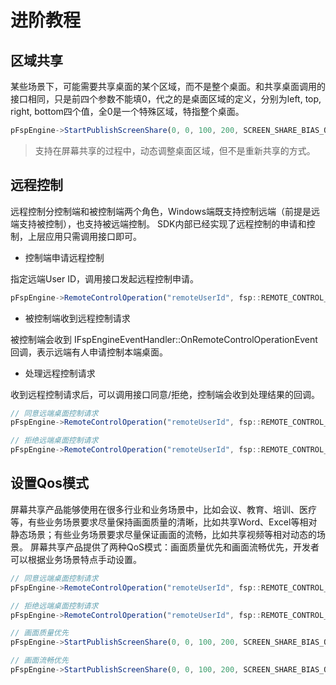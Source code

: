 # 进阶教程


## 区域共享

某些场景下，可能需要共享桌面的某个区域，而不是整个桌面。和共享桌面调用的接口相同，只是前四个参数不能填0，代之的是桌面区域的定义，分别为left, top, right, bottom四个值，全0是一个特殊区域，特指整个桌面。

```js
pFspEngine->StartPublishScreenShare(0, 0, 100, 200, SCREEN_SHARE_BIAS_QUALITY);
```

> 支持在屏幕共享的过程中，动态调整桌面区域，但不是重新共享的方式。


## 远程控制

远程控制分控制端和被控制端两个角色，Windows端既支持控制远端（前提是远端支持被控制），也支持被远端控制。
SDK内部已经实现了远程控制的申请和控制，上层应用只需调用接口即可。

+ 控制端申请远程控制

指定远端User ID，调用接口发起远程控制申请。

```js
pFspEngine->RemoteControlOperation("remoteUserId", fsp::REMOTE_CONTROL_REQUEST);
```

+ 被控制端收到远程控制请求

被控制端会收到 IFspEngineEventHandler::OnRemoteControlOperationEvent 回调，表示远端有人申请控制本端桌面。

+ 处理远程控制请求

收到远程控制请求后，可以调用接口同意/拒绝，控制端会收到处理结果的回调。

```js
// 同意远端桌面控制请求
pFspEngine->RemoteControlOperation("remoteUserId", fsp::REMOTE_CONTROL_ACCEPT);

// 拒绝远端桌面控制请求
pFspEngine->RemoteControlOperation("remoteUserId", fsp::REMOTE_CONTROL_REJECT);
```

## 设置Qos模式

屏幕共享产品能够使用在很多行业和业务场景中，比如会议、教育、培训、医疗等，有些业务场景要求尽量保持画面质量的清晰，比如共享Word、Excel等相对静态场景；有些业务场景要求尽量保证画面的流畅，比如共享视频等相对动态的场景。
屏幕共享产品提供了两种QoS模式：画面质量优先和画面流畅优先，开发者可以根据业务场景特点手动设置。

```js
// 同意远端桌面控制请求
pFspEngine->RemoteControlOperation("remoteUserId", fsp::REMOTE_CONTROL_ACCEPT);

// 拒绝远端桌面控制请求
pFspEngine->RemoteControlOperation("remoteUserId", fsp::REMOTE_CONTROL_REJECT);
```

```js
// 画面质量优先
pFspEngine->StartPublishScreenShare(0, 0, 100, 200, SCREEN_SHARE_BIAS_QUALITY);

// 画面流畅优先
pFspEngine->StartPublishScreenShare(0, 0, 100, 200, SCREEN_SHARE_BIAS_QUALITY);
```
